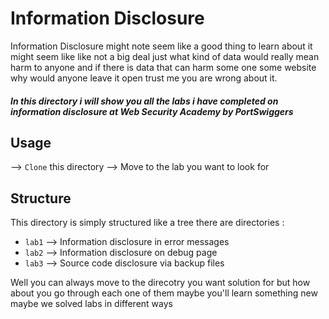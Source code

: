 
# Information Disclosure

Information Disclosure might note seem like a good thing to learn about it might seem like like not a big deal just what kind of data would really mean harm to anyone and if there is data that can harm some one some website why would anyone leave it open trust me you are wrong about it.

##### In this directory i will show you all the labs i have completed on information disclosure at Web Security Academy by PortSwiggers

## Usage

--> `Clone` this directory --> Move to the lab you want to look for

## Structure

This directory is simply structured like a tree there are directories :


- `lab1` --> Information disclosure in error messages
- `lab2` --> Information disclosure on debug page
- `lab3` --> Source code disclosure via backup files

Well you can always move to the direcotry you want solution for but how about you go through each one of them maybe you'll learn something new maybe we solved labs in different ways
